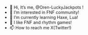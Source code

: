 <!---
too-deve1oper/too-deve1oper is a ✨ special ✨ repository because its `README.md` (this file) appears on your GitHub profile.
You can click the Preview link to take a look at your changes.
--->
- 👋 Hi, It’s me, @Oren-LuckyJackpots !
- 👀 I’m interested in FNF community!
- 🌱 I’m currently learning Haxe, Lua!
- 💞️ I like FNF and rhythm games!
- 📫 How to reach me X(Twitter!)
<!---
あなたは今このメッセージを見ましたね？


















これであなたと友達です
--->
